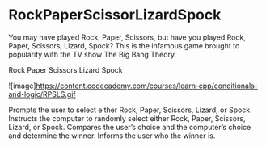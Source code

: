 # RockPaperScissorLizardSpock

You may have played Rock, Paper, Scissors, but have you played Rock, Paper, Scissors, Lizard, Spock? This is the infamous game brought to popularity with the TV show The Big Bang Theory.

Rock Paper Scissors Lizard Spock

![image]https://content.codecademy.com/courses/learn-cpp/conditionals-and-logic/RPSLS.gif

Prompts the user to select either Rock, Paper, Scissors, Lizard, or Spock.
Instructs the computer to randomly select either Rock, Paper, Scissors, Lizard, or Spock.
Compares the user’s choice and the computer’s choice and determine the winner.
Informs the user who the winner is.
